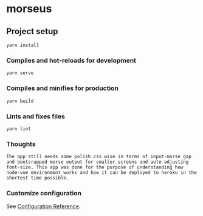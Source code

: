 # morseus

## Project setup
```
yarn install
```

### Compiles and hot-reloads for development
```
yarn serve
```

### Compiles and minifies for production
```
yarn build
```

### Lints and fixes files
```
yarn lint
```

### Thoughts
```
The app still needs some polish css wise in terms of input-morse gap and bootsrapped morse output for smaller screens and auto adjusting font-size. This app was done for the purpose of understanding how node-vue environment works and how it can be deployed to heroku in the shortest time possible.
```

### Customize configuration
See [Configuration Reference](https://cli.vuejs.org/config/).

